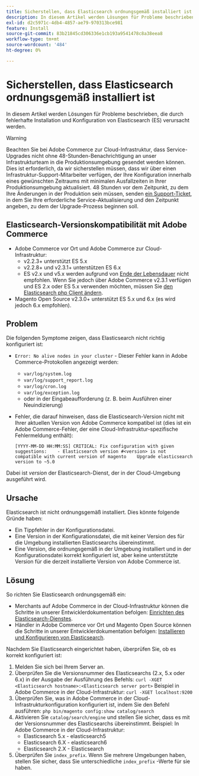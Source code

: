 ```yaml
---
title: Sicherstellen, dass Elasticsearch ordnungsgemäß installiert ist
description: In diesem Artikel werden Lösungen für Probleme beschrieben, die durch fehlerhafte Installation und Konfiguration von Elasticsearch (ES) verursacht werden.
exl-id: d2c5971c-4db4-4857-ae79-970313bce981
feature: Install
source-git-commit: 83b21845cd306336e1cb193a9541478c8a38eea8
workflow-type: tm+mt
source-wordcount: '484'
ht-degree: 0%

---
```


# Sicherstellen, dass Elasticsearch ordnungsgemäß installiert ist

In diesem Artikel werden Lösungen für Probleme beschrieben, die durch fehlerhafte Installation und Konfiguration von Elasticsearch (ES) verursacht werden.

>[!WARNING]
>
>Beachten Sie bei Adobe Commerce zur Cloud-Infrastruktur, dass Service-Upgrades nicht ohne 48-Stunden-Benachrichtigung an unser Infrastrukturteam in die Produktionsumgebung gesendet werden können. Dies ist erforderlich, da wir sicherstellen müssen, dass wir über einen Infrastruktur-Support-Mitarbeiter verfügen, der Ihre Konfiguration innerhalb eines gewünschten Zeitraums mit minimalen Ausfallzeiten in Ihrer Produktionsumgebung aktualisiert. 48 Stunden vor dem Zeitpunkt, zu dem Ihre Änderungen in der Produktion sein müssen, senden [ein Support-Ticket](/help/help-center-guide/help-center/magento-help-center-user-guide.md#submit-ticket), in dem Sie Ihre erforderliche Service-Aktualisierung und den Zeitpunkt angeben, zu dem der Upgrade-Prozess beginnen soll.

## Elasticsearch-Versionskompatibilität mit Adobe Commerce

* Adobe Commerce vor Ort und Adobe Commerce zur Cloud-Infrastruktur:
   * v2.2.3+ unterstützt ES 5.x
   * v2.2.8+ und v2.3.1+ unterstützen ES 6.x
   * ES v2.x und v5.x werden aufgrund von [Ende der Lebensdauer](https://www.elastic.co/support/eol) nicht empfohlen. Wenn Sie jedoch über Adobe Commerce v2.3.1 verfügen und ES 2.x oder ES 5.x verwenden möchten, müssen Sie [den Elasticsearch php Client ändern](https://devdocs.magento.com/guides/v2.3/config-guide/elasticsearch/es-downgrade.html).
* Magento Open Source v2.3.0+ unterstützt ES 5.x und 6.x (es wird jedoch 6.x empfohlen).

## Problem

Die folgenden Symptome zeigen, dass Elasticsearch nicht richtig konfiguriert ist:

* `Error: No alive nodes in your cluster` - Dieser Fehler kann in Adobe Commerce-Protokollen angezeigt werden:
   * `var/log/system.log`
   * `var/log/support_report.log`
   * `var/log/cron.log`
   * `var/log/exception.log`
   * oder in der Eingabeaufforderung (z. B. beim Ausführen einer Neuindizierung)
* Fehler, die darauf hinweisen, dass die Elasticsearch-Version nicht mit Ihrer aktuellen Version von Adobe Commerce kompatibel ist (dies ist ein Adobe Commerce-Fehler, der eine Cloud-Infrastruktur-spezifische Fehlermeldung enthält):

  ```
  [YYYY-MM-DD HH:MM:SS] CRITICAL: Fix configuration with given suggestions:    - Elasticsearch version #<version> is not compatible with current version of magento    Upgrade elasticsearch version to ~5.0
  ```

Dabei ist *version* der Elasticsearch-Dienst, der in der Cloud-Umgebung ausgeführt wird.

## Ursache

Elasticsearch ist nicht ordnungsgemäß installiert. Dies könnte folgende Gründe haben:

* Ein Tippfehler in der Konfigurationsdatei.
* Eine Version in der Konfigurationsdatei, die mit keiner Version des für die Umgebung installierten Elasticsearchs übereinstimmt.
* Eine Version, die ordnungsgemäß in der Umgebung installiert und in der Konfigurationsdatei korrekt konfiguriert ist, aber keine unterstützte Version für die derzeit installierte Version von Adobe Commerce ist.

## Lösung

So richten Sie Elasticsearch ordnungsgemäß ein:

* Merchants auf Adobe Commerce in der Cloud-Infrastruktur können die Schritte in unserer Entwicklerdokumentation befolgen: [Einrichten des Elasticsearch-Dienstes](https://devdocs.magento.com/guides/v2.3/cloud/project/project-conf-files_services-elastic.html).
* Händler in Adobe Commerce vor Ort und Magento Open Source können die Schritte in unserer Entwicklerdokumentation befolgen: [Installieren und Konfigurieren von Elasticsearch](https://devdocs.magento.com/guides/v2.3/config-guide/elasticsearch/es-overview.html).

Nachdem Sie Elasticsearch eingerichtet haben, überprüfen Sie, ob es korrekt konfiguriert ist:

1. Melden Sie sich bei Ihrem Server an.
1. Überprüfen Sie die Versionsnummer des Elasticsearchs (2.x, 5.x oder 6.x) in der Ausgabe der Ausführung des Befehls: `curl -XGET <Elasticsearch hostname>:<Elasticsearch server port>` Beispiel in Adobe Commerce in der Cloud-Infrastruktur: `curl -XGET localhost:9200`
1. Überprüfen Sie, was in Adobe Commerce in der Cloud-Infrastrukturkonfiguration konfiguriert ist, indem Sie den Befehl ausführen: `php bin/magento config:show catalog/search`
1. Aktivieren Sie `catalog/search/engine` und stellen Sie sicher, dass es mit der Versionsnummer des Elasticsearchs übereinstimmt. Beispiel: In Adobe Commerce in der Cloud-Infrastruktur:
   * Elasticsearch 5.x - elasticsearch5
   * Elasticsearch 6.X - elasticsearch6
   * Elasticsearch 2.X - Elasticsearch
1. Überprüfen Sie `index_prefix`. Wenn Sie mehrere Umgebungen haben, stellen Sie sicher, dass Sie unterschiedliche `index_prefix` -Werte für sie haben.

